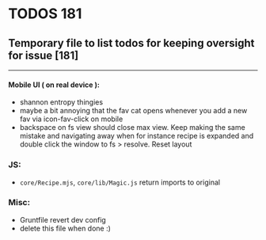 # TODOS 181
## Temporary file to list todos for keeping oversight for issue [181]

---

#### Mobile UI ( on real device ):
- shannon entropy thingies
- maybe a bit annoying that the fav cat opens whenever you add a new fav via icon-fav-click on mobile
- backspace on fs view should close max view. Keep making the same mistake and navigating away when for instance recipe is expanded and double click the window to fs > resolve. Reset layout

### JS:
- `core/Recipe.mjs`, `core/lib/Magic.js` return imports to original

### Misc:
- Gruntfile revert dev config
- delete this file when done :)

